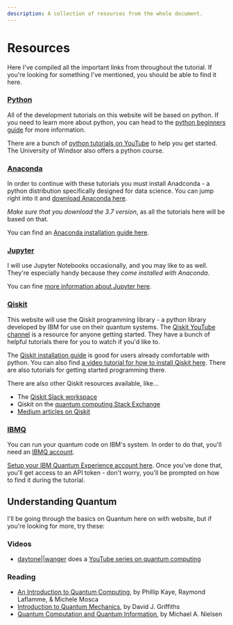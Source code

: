 ```yaml
---
description: A collection of resources from the whole document.
---
```


# Resources

Here I've compiled all the important links from throughout the tutorial. If you're looking for something I've mentioned, you should be able to find it here.

### [Python](https://www.python.org/)

All of the development tutorials on this website will be based on python. If you need to learn more about python, you can head to the [python beginners guide](https://www.python.org/about/gettingstarted/) for more information.

There are a bunch of [python tutorials on YouTube](https://www.youtube.com/watch?v=_uQrJ0TkZlc) to help you get started. The University of Windsor also offers a python course.

### [Anaconda](https://www.anaconda.com/)

In order to continue with these tutorials you must install Anadconda - a python distribution specifically designed for data science. You can jump right into it and [download Anaconda here](https://www.anaconda.com/distribution/).

_Make sure that you download the 3.7 version_, as all the tutorials here will be based on that.

You can find an [Anaconda installation guide here](https://www.youtube.com/watch?v=YJC6ldI3hWk).

### [Jupyter](https://jupyter.org/index.html)

I will use Jupyter Notebooks occasionally, and you may like to as well. They're especially handy because they _come installed with Anaconda_.

You can fine [more information about Jupyter here](https://jupyter.org/documentation).

### [Qiskit](https://qiskit.org/)

This website will use the Qiskit programming library - a python library developed by IBM for use on their quantum systems. The [Qiskit YouTube channel](https://www.youtube.com/Qiskit) is a resource for anyone getting started. They have a bunch of helpful tutorials there for you to watch if you'd like to.

The [Qiskit installation guide](https://qiskit.org/documentation/install.html#access-ibm-q-systems%20) is good for users already comfortable with python. You can also find [a video tutorial for how to install Qiskit here](https://www.youtube.com/watch?v=M4EkW4VwhcI). There are also tutorials for getting started programming there.

There are also other Qiskit resources available, like...

* The [Qiskit Slack workspace](https://qiskit.slack.com/)
* Qiskit on the [quantum computing Stack Exchange](https://quantumcomputing.stackexchange.com/questions/tagged/qiskit)
* [Medium articles on Qiskit](https://medium.com/qiskit)

### [IBMQ](https://www.ibm.com/quantum-computing/)

You can run your quantum code on IBM's system. In order to do that, you'll need an [IBMQ account](https://qiskit.org/ibmqaccount).

[Setup your IBM Quantum Experience account here](https://quantum-computing.ibm.com/login). Once you've done that, you'll get access to an API token - don't worry, you'll be prompted on how to find it during the tutorial.

## Understanding Quantum

I'll be going through the basics on Quantum here on with website, but if you're looking for more, try these:

### Videos

* [daytone\|\|wanger](https://www.youtube.com/channel/UCMRMQh-fzwFlfY_iNLw6zLQ%20) does a [YouTube series on quantum computing](https://www.youtube.com/playlist?list=PLIxlJjN2V90w3KBWpELOE7jNQMICxoRwc)

### Reading

* [An Introduction to Quantum Computing](http://mmrc.amss.cas.cn/tlb/201702/W020170224608149125645.pdf), by Phillip Kaye, Raymond Laflamme, & Michele Mosca
* [Introduction to Quantum Mechanics](https://www.amazon.ca/Introduction-Quantum-Mechanics-David-Griffiths/dp/0131118927), by David J. Griffiths
* [Quantum Computation and Quantum Information](https://www.amazon.ca/Quantum-Computation-Information-10th-Anniversary/dp/1107002176), by Michael A. Nielsen

